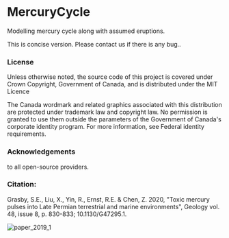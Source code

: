 # MercuryCycle

Modelling mercury cycle along with assumed eruptions.

This is concise version. Please contact us if there is any bug..

### License

Unless otherwise noted, the source code of this project is covered under Crown Copyright, Government of Canada, and is distributed under the MIT Licence

The Canada wordmark and related graphics associated with this distribution are protected under trademark law and copyright law. No permission is granted to use them outside the parameters of the Government of Canada's corporate identity program. For more information, see Federal identity requirements.


### Acknowledgements 

to all open-source providers.   


### Citation:
Grasby, S.E., Liu, X., Yin, R., Ernst, R.E. & Chen, Z. 2020, "Toxic mercury pulses into Late Permian terrestrial and marine environments", Geology vol. 48, issue 8, p. 830-833; 10.1130/G47295.1.


![paper_2019_1](https://user-images.githubusercontent.com/39324742/134575159-2efeed83-2575-4d34-bfa0-df5c6fbfc3ac.png)

